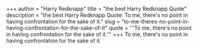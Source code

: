 +++
author = "Harry Redknapp"
title = "the best Harry Redknapp Quote"
description = "the best Harry Redknapp Quote: To me, there's no point in having confrontation for the sake of it."
slug = "to-me-theres-no-point-in-having-confrontation-for-the-sake-of-it"
quote = '''To me, there's no point in having confrontation for the sake of it.'''
+++
To me, there's no point in having confrontation for the sake of it.
